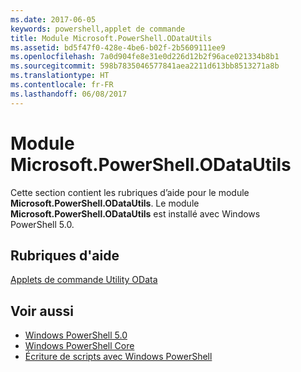 ```yaml
---
ms.date: 2017-06-05
keywords: powershell,applet de commande
title: Module Microsoft.PowerShell.ODataUtils
ms.assetid: bd5f47f0-428e-4be6-b02f-2b5609111ee9
ms.openlocfilehash: 7a0d904fe8e31e0d226d12b2f96ace021334b8b1
ms.sourcegitcommit: 598b7835046577841aea2211d613bb8513271a8b
ms.translationtype: HT
ms.contentlocale: fr-FR
ms.lasthandoff: 06/08/2017
---
```

# <a name="microsoftpowershellodatautils-module"></a>Module Microsoft.PowerShell.ODataUtils
Cette section contient les rubriques d’aide pour le module **Microsoft.PowerShell.ODataUtils**. Le module **Microsoft.PowerShell.ODataUtils** est installé avec Windows PowerShell 5.0.

## <a name="help-topics"></a>Rubriques d'aide
[Applets de commande Utility OData](http://technet.microsoft.com/library/dn818506(v=wps.640).aspx)

## <a name="see-also"></a>Voir aussi
- [Windows PowerShell 5.0](Windows-PowerShell-5.0.md)
- [Windows PowerShell Core](https://technet.microsoft.com/en-us/library/4b75f1e4-f327-48f3-92ab-bf5435094d41)
- [Écriture de scripts avec Windows PowerShell](../../getting-started/fundamental/Scripting-with-Windows-PowerShell.md)


